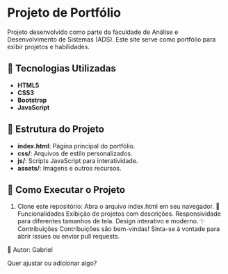 # Projeto de Portfólio

Projeto desenvolvido como parte da faculdade de Análise e Desenvolvimento de Sistemas (ADS). Este site serve como portfólio para exibir projetos e habilidades.

## 🚀 Tecnologias Utilizadas

- **HTML5**  
- **CSS3**  
- **Bootstrap**  
- **JavaScript**

## 📂 Estrutura do Projeto

- **index.html**: Página principal do portfólio.  
- **css/**: Arquivos de estilo personalizados.  
- **js/**: Scripts JavaScript para interatividade.  
- **assets/**: Imagens e outros recursos.

## 🔧 Como Executar o Projeto

1. Clone este repositório:
Abra o arquivo index.html em seu navegador.
📌 Funcionalidades
Exibição de projetos com descrições.
Responsividade para diferentes tamanhos de tela.
Design interativo e moderno.
✨ Contribuições
Contribuições são bem-vindas! Sinta-se à vontade para abrir issues ou enviar pull requests.

🎨 Autor: Gabriel

Quer ajustar ou adicionar algo?
